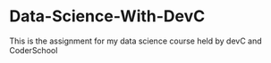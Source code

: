 # Data-Science-With-DevC
This is the assignment for my data science course held by devC and CoderSchool
